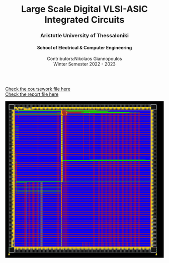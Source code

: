 <br />
<div align="center">
  <h1 align="center">Large Scale Digital VLSI-ASIC Integrated Circuits</h1>
  <h3 align="center">Aristotle University of Thessaloniki</h3>
  <h4 align="center">School of Electrical & Computer Engineering</h4>
  <p align="center">
    Contributors:Nikolaos Giannopoulos
    <br />
    Winter Semester 2022 - 2023
    <br />
    <br />
  </p>
</div>
<br />

<a href="https://github.com/NikolaosGian/VLSI-ASIC-IC/blob/main/%CE%A0%CE%B5%CF%81%CE%B9%CE%B3%CF%81%CE%B1%CF%86%CE%AE%20%CE%B5%CF%81%CE%B3%CE%B1%CF%83%CE%AF%CE%B1%CF%82.pdf" target="_blank"> Check the coursework file here </a> <br>
<a href="https://github.com/NikolaosGian/VLSI-ASIC-IC/blob/main/report.pdf" target="_blank"> Check the report file here </a>
<p align="center">
  <img src="https://github.com/NikolaosGian/VLSI-ASIC-IC/blob/main/ic_with_pads.png" />
</p>

